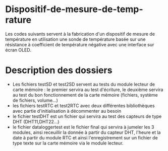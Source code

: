 # Dispositif-de-mesure-de-temp-rature
Les codes suivants servent à la fabrication d'un dispositif de mesure de température en utilisation une sonde de température basée sur une résistance à coefficient de température négative avec une interface sur écran OLED.

# Description des dossiers
- Les fichiers testSD et test2SD servent au tests du module lecteur de carte mémoire : le premier servira au test d'écriture, le deuxième servira au test du bon fonctionnement de la carte mémoire (fichiers, système de fichiers, volume...)
- les fichiers testRTC et test2RTC avec deux différentes bibliothèques avec partie d'initialisation à décommenter au besoin
- le fichier testDHT est un fichier qui servira au test des capteurs de type DHT (DHT11,DHT22...)
- le fichier dataloggertest est le fichier final qui servira à jumeler les 3 modules, ainsi receuillir la donnée à partir du capteur DHT, l'heure et la date à partir du module RTC et ainsi l'enregistrement sur un fichier de type texte sur la carte mémoire via le module lecteur. 
